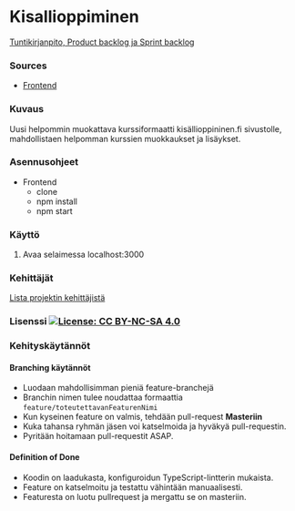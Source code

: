 # Kisallioppiminen

[Tuntikirjanpito, Product backlog ja  Sprint backlog ](https://docs.google.com/spreadsheets/d/1_8ASN3BEAGWbTs_mpO_DdZpZ-YnHNjBellJQFcMlAVs/edit#gid=660434779)

### Sources
- [Frontend](https://github.com/Matikkaprojekti/kisallioppiminen-frontend)



### Kuvaus
Uusi helpommin muokattava kurssiformaatti kisällioppininen.fi sivustolle, mahdollistaen helpomman kurssien muokkaukset ja lisäykset.

### Asennusohjeet
- Frontend
	- clone
	- npm install
	- npm start


### Käyttö
1. Avaa selaimessa localhost:3000


### Kehittäjät
[Lista projektin kehittäjistä](https://github.com/orgs/Matikkaprojekti/people)


### Lisenssi [![License: CC BY-NC-SA 4.0](https://img.shields.io/badge/License-CC%20BY--NC--SA%204.0-lightgrey.svg)](https://creativecommons.org/licenses/by-nc-sa/4.0/)

### Kehityskäytännöt
#### Branching käytännöt
- Luodaan mahdollisimman pieniä feature-branchejä
- Branchin nimen tulee noudattaa formaattia `feature/toteutettavanFeaturenNimi`
- Kun kyseinen feature on valmis, tehdään pull-request **Masteriin**
- Kuka tahansa ryhmän jäsen voi katselmoida ja hyväkyä pull-requestin.
- Pyritään hoitamaan pull-requestit ASAP.

#### Definition of Done
- Koodin on laadukasta, konfiguroidun TypeScript-lintterin mukaista.
- Feature on katselmoitu ja testattu vähintään manuaalisesti.
- Featuresta on luotu pullrequest ja mergattu se on masteriin.
